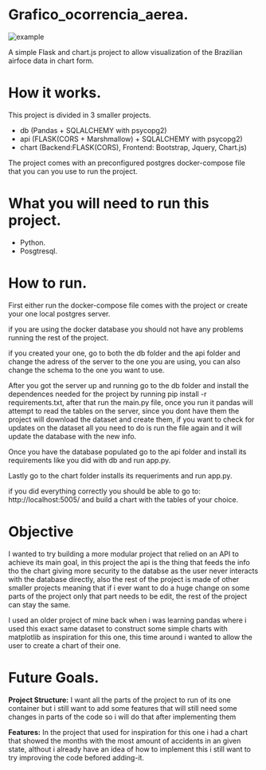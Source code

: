 # Grafico_ocorrencia_aerea.

![example](https://user-images.githubusercontent.com/87736256/186779112-408a3839-575b-4d62-861e-8a4a5f10607e.gif)

A simple Flask and chart.js project to allow visualization of the Brazilian airfoce data in chart form.

# How it works.

This project is divided in 3 smaller projects.

- db (Pandas + SQLALCHEMY with psycopg2) 
- api (FLASK(CORS + Marshmallow) + SQLALCHEMY with psycopg2)
- chart (Backend:FLASK(CORS), Frontend: Bootstrap, Jquery, Chart.js)

The project comes with an preconfigured postgres docker-compose file that you can you use to run the project.

# What you will need to run this project.

- Python.
- Posgtresql.

# How to run.

First either run the docker-compose file comes with the project or create your one local postgres server.

if you are using the docker database you should not have any problems running the rest of the project.

if you created your one, go to both the db folder and the api folder and change the adress of the server to the one you are using, you can also change the schema to the one you want to use.

After you got the server up and running go to the db folder and install the dependences needed for the project by running pip install -r requirements.txt,
after that run the main.py file, once you run it pandas will attempt to read the tables on the server, since you dont have them the project will download the dataset and create them, if you want to check for updates on the dataset all you need to do is run the file again and it will update the database with the new info.

Once you have the database populated go to the api folder and install its requirements like you did with db and run app.py.

Lastly go to the chart folder installs its requeriments and run app.py.

if you did everything correctly you should be able to go to: http://localhost:5005/
and build a chart with the tables of your choice.

# Objective

I wanted to try building a more modular project that relied on an API to achieve its main goal, in this project the api is the thing that feeds the info tho the chart giving more security to the databse as the user never interacts with the database directly, also the rest of the project is made of other smaller projects meaning that if i ever want to do a huge change on some parts of the project only that part needs to be edit, the rest of the project can stay the same.

I used an older project of mine back when i was learning pandas where i used this exact same dataset to construct some simple charts with matplotlib as inspiration for this one, this time around i wanted to allow the user to create a chart of their one.

# Future Goals.

**Project Structure:** 
I want all the parts of the project to run of its one container but i still want to add some features that will still need some changes in parts of the code so i will do that after implementing them

**Features:** 
In the project that used for inspiration for this one i had a chart that showed the months with the most amount of accidents in an given state, althout i already have an idea of how to implement this i still want to try improving the code befored adding-it. 
